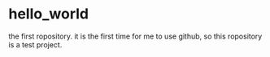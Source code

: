 # hello_world
the first ropository. 
it is the first time for me to use github, so this ropository is a test project.
